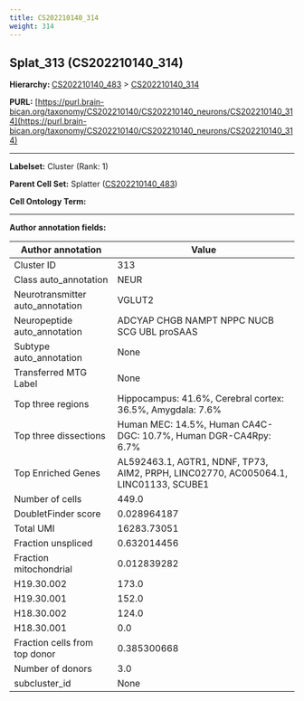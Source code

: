 ```yaml
---
title: CS202210140_314
weight: 314
---
```

## Splat_313 (CS202210140_314)
<b>Hierarchy: </b>
[CS202210140_483](../CS202210140_483) >
[CS202210140_314](../CS202210140_314)

**PURL:** [https://purl.brain-bican.org/taxonomy/CS202210140/CS202210140_neurons/CS202210140_314](https://purl.brain-bican.org/taxonomy/CS202210140/CS202210140_neurons/CS202210140_314)

---


**Labelset:** Cluster (Rank: 1)

**Parent Cell Set:** Splatter ([CS202210140_483](../CS202210140_483))



**Cell Ontology Term:** 

[MARKER GENES.]: #


---

[TRANSFERRED ANNOTATIONS.]: #


[AUTHOR ANNOTATION FIELDS.]: #


**Author annotation fields:**

| Author annotation | Value |
|-------------------|-------|
|Cluster ID|313|
|Class auto_annotation|NEUR|
|Neurotransmitter auto_annotation|VGLUT2|
|Neuropeptide auto_annotation|ADCYAP CHGB NAMPT NPPC NUCB SCG UBL proSAAS|
|Subtype auto_annotation|None|
|Transferred MTG Label|None|
|Top three regions|Hippocampus: 41.6%, Cerebral cortex: 36.5%, Amygdala: 7.6%|
|Top three dissections|Human MEC: 14.5%, Human CA4C-DGC: 10.7%, Human DGR-CA4Rpy: 6.7%|
|Top Enriched Genes|AL592463.1, AGTR1, NDNF, TP73, AIM2, PRPH, LINC02770, AC005064.1, LINC01133, SCUBE1|
|Number of cells|449.0|
|DoubletFinder score|0.028964187|
|Total UMI|16283.73051|
|Fraction unspliced|0.632014456|
|Fraction mitochondrial|0.012839282|
|H19.30.002|173.0|
|H19.30.001|152.0|
|H18.30.002|124.0|
|H18.30.001|0.0|
|Fraction cells from top donor|0.385300668|
|Number of donors|3.0|
|subcluster_id|None|
